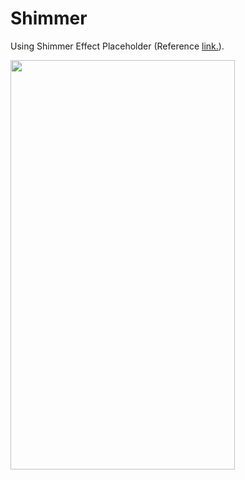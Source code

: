 # Shimmer
Using Shimmer Effect Placeholder (Reference <a href="https://blog.mindorks.com/using-shimmer-effect-placeholder-in-android" target="_blank">link.</a>).

<p>
<img src="https://github.com/siddheshkothadi/Shimmer/blob/master/preview/screennshot.jpg" height="655" width="359"/>
</p>
